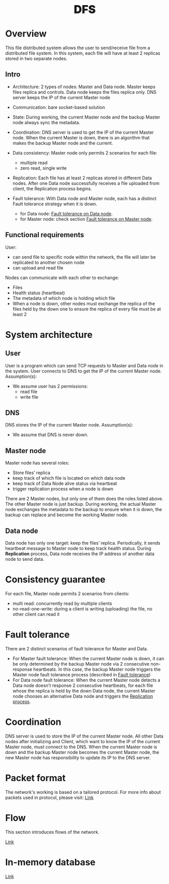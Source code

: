 <p style="text-align: center;font-size: 35px;font-weight: 900">DFS</p>

# Overview

This file distributed system allows the user to send/receive file from a distributed file system. In this system, each file will have at least 2 replicas stored in two separate nodes.

## Intro

- Architecture: 2 types of nodes: Master and Data node. Master keeps files replica and controls. Data node keeps the files replica only. DNS server keeps the IP of the current Master node
- Communication: bare socket-based solution
- State: During working, the current Master node and the backup Master node always sync the metadata.
- Coordination: DNS server is used to get the IP of the current Master node. When the current Master is down, there is an algorithm that makes the backup Master node and the current.
- Data consistency: Master node only permits 2 scenarios for each file:

  - multiple read
  - zero read, single write

- Replication: Each file has at least 2 replicas stored in different Data nodes. After one Data node successfully receives a file uploaded from client, the Replication process begins.
- Fault tolerance: With Data node and Master node, each has a distinct Fault tolerance strategy when it is down.
  - for Data node: [Fault tolerance on Data node](#fault-tolerance-on-data-node).
  - for Master node: check section [Fault tolerance on Master node](#fault-tolerance-on-master-node).

## Functional requirements

User:

- can send file to specific node within the network, the file will later be replicated to another chosen node
- can upload and read file

Nodes can communicate with each other to exchange:

- Files
- Health status (heartbeat)
- The metadata of which node is holding which file
- When a node is down, other nodes must exchange the replica of the files held by the down one to ensure the replica of every file must be at least 2

# System architecture

## User

User is a program which can send TCP requests to Master and Data node in the system. User connects to DNS to get the IP of the current Master node.
Assumption(s):

- We assume user has 2 permissions:
  - read file
  - write file

## DNS

DNS stores the IP of the current Master node.
Assumption(s):

- We assume that DNS is never down.

## Master node

Master node has several roles:

- Store files’ replica
- keep track of which file is located on which data node
- keep track of Data Node alive status via heartbeat
- trigger replication process when a node is down

There are 2 Master nodes, but only one of them does the roles listed above. The other Master node is just backup. During working, the actual Master node exchanges the metadata to the backup to ensure when it is down, the backup can replace and become the working Master node.

## Data node

Data node has only one target: keep the files’ replica.
Periodically, it sends heartbeat message to Master node to keep track health status.
During **Replication** process, Data node receives the IP address of another data node to send data.

# Consistency guarantee

For each file, Master node permits 2 scenarios from clients:

- multi read: concurrently read by multiple clients
- no-read-one-write: during a client is writing (uploading) the file, no other client can read it

# Fault tolerance

There are 2 distinct scenarios of fault tolerance for Master and Data.

- For Master fault tolerance: When the current Master node is down, it can be only determined by the backup Master node via 2 consecutive non-response heartbeats. In this case, the backup Master node triggers the Master node fault tolerance process (described in [Fault tolerance](#fault-tolerance-on-master-node))
- For Data node fault tolerance: When the current Master node detects a Data node doesn’t response 2 consecutive heartbeats, for each file whose the replica is held by the down Data node, the current Master node chooses an alternative Data node and triggers the [Replication process](#replication).

# Coordination

DNS server is used to store the IP of the current Master node. All other Data nodes after initializing and Client, which want to know the IP of the current Master node, must connect to the DNS.
When the current Master node is down and the backup Master node becomes the current Master node, the new Master node has responsibility to update its IP to the DNS server.

# Packet format

The network's working is based on a tailored protocol. For more info about packets used in protocol, please visit: [Link](sub_documents/packets.md)

# Flow

This section introduces flows of the network.

[Link](sub_documents/flows.md)

# In-memory database

[Link](sub_documents/sqlite_db.md)
